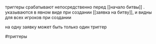 триггеры срабатывают непосредственно перед [[начало битвы]] . указываются в явном виде при создании [[заявка на битву]], и видны для всех игроков при создании

на одну заявку может быть только один триггер

#триггеры 
